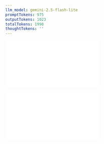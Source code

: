 ```yaml
---
llm_model: gemini-2.5-flash-lite
promptTokens: 975
outputTokens: 1023
totalTokens: 1998
thoughtTokens: ''
---
```


![@](steps/prompt%20%23%20Revised%20Concept%201.2ec5ae48.md)

![@](steps/response.5ffc05de.md)